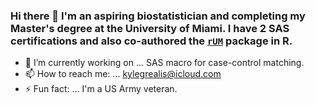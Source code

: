 ### Hi there 👋 I'm an aspiring biostatistician and completing my Master's degree at the University of Miami. I have 2 SAS certifications and also co-authored the [`rUM`](https://cran.r-project.org/web/packages/rUM/index.html) package in R.

- 🔭 I’m currently working on ... SAS macro for case-control matching.
- 📫 How to reach me: ... kylegrealis@icloud.com
- ⚡ Fun fact: ... I'm a US Army veteran.

